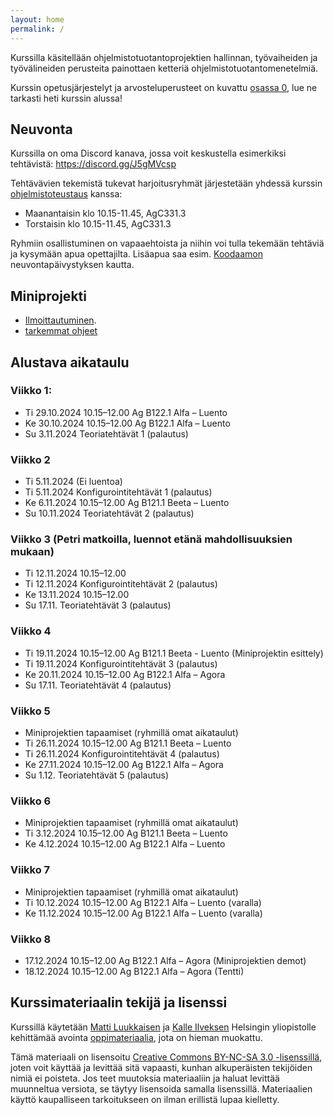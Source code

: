 ```yaml
---
layout: home
permalink: /
---
```


Kurssilla käsitellään ohjelmistotuotantoprojektien hallinnan, työvaiheiden ja työvälineiden perusteita painottaen ketteriä ohjelmistotuotantomenetelmiä. 

Kurssin opetusjärjestelyt ja arvosteluperusteet on kuvattu [osassa 0](/osa0), lue ne tarkasti heti kurssin alussa!

## Neuvonta

Kurssilla on oma Discord kanava, jossa voit keskustella esimerkiksi tehtävistä: <https://discord.gg/J5gMVcsp>

Tehtävävien tekemistä tukevat harjoitusryhmät järjestetään yhdessä kurssin [ohjelmistoteustaus](https://opencs.it.jyu.fi/software-testing/) kanssa: 

- Maanantaisin klo 10.15-11.45, AgC331.3
- Torstaisin klo 10.15-11.45, AgC331.3

Ryhmiin osallistuminen on vapaaehtoista ja niihin voi tulla tekemään tehtäviä ja kysymään apua opettajilta. Lisäapua saa esim. [Koodaamon](https://tim.jyu.fi/view/tiedekunnat/it/koodaamo/ilmoittautuminen#koodaamo-ilmoittautuminen) neuvontapäivystyksen kautta.

## Miniprojekti

- [Ilmoittautuminen](https://tim.jyu.fi/view/kurssit/tie/teka3003/ohjelmistotuotanto-s2024/ajanvaraus).
- [tarkemmat ohjeet](/miniprojekti)


## Alustava aikataulu

### Viikko 1:
- Ti 29.10.2024 10.15–12.00 Ag B122.1 Alfa – Luento 
- Ke 30.10.2024 10.15–12.00 Ag B122.1 Alfa – Luento
- Su 3.11.2024 Teoriatehtävät 1 (palautus)


### Viikko 2
- Ti 5.11.2024 (Ei luentoa)
- Ti 5.11.2024 Konfigurointitehtävät 1 (palautus)
- Ke 6.11.2024 10.15–12.00 Ag B121.1 Beeta – Luento
- Su 10.11.2024 Teoriatehtävät 2 (palautus)

### Viikko 3 (Petri matkoilla, luennot etänä mahdollisuuksien  mukaan)
- Ti 12.11.2024 10.15–12.00 
- Ti 12.11.2024 Konfigurointitehtävät 2 (palautus) 
- Ke 13.11.2024 10.15–12.00 
- Su 17.11. Teoriatehtävät 3 (palautus)

### Viikko 4
- Ti 19.11.2024 10.15–12.00 Ag B121.1 Beeta - Luento (Miniprojektin esittely)
- Ti 19.11.2024 Konfigurointitehtävät 3 (palautus) 
- Ke 20.11.2024 10.15–12.00 Ag B122.1 Alfa – Agora
- Su 17.11. Teoriatehtävät 4 (palautus)

### Viikko 5
- Miniprojektien tapaamiset (ryhmillä omat aikataulut)
- Ti 26.11.2024 10.15–12.00 Ag B121.1 Beeta – Luento
- Ti 26.11.2024 Konfigurointitehtävät 4 (palautus) 
- Ke 27.11.2024 10.15–12.00 Ag B122.1 Alfa – Agora
- Su 1.12. Teoriatehtävät 5 (palautus)


### Viikko 6
- Miniprojektien tapaamiset (ryhmillä omat aikataulut)
- Ti 3.12.2024 10.15–12.00 Ag B121.1 Beeta – Luento 
- Ke 4.12.2024 10.15–12.00 Ag B122.1 Alfa – Luento

### Viikko 7
- Miniprojektien tapaamiset (ryhmillä omat aikataulut)
- Ti 10.12.2024 10.15–12.00 Ag B122.1 Alfa – Luento (varalla)
- Ke 11.12.2024 10.15–12.00 Ag B122.1 Alfa – Luento (varalla)

### Viikko 8
- 17.12.2024 10.15–12.00 Ag B122.1 Alfa – Agora (Miniprojektien demot)
- 18.12.2024 10.15–12.00 Ag B122.1 Alfa – Agora (Tentti)



<!--
- [Miniprojekti](/miniprojekti)
- [Kurssikoe](/ohje_kokeeseen) tiistaina 21.5.
- Kurssiin liittyvää keskustelua: <https://discord.gg/g9eyybWzFr>

-->



## Kurssimateriaalin tekijä ja lisenssi

Kurssillä käytetään <a href="https://github.com/mluukkai">Matti Luukkaisen</a> ja <a href="https://github.com/Kaltsoon">Kalle Ilveksen</a> Helsingin yliopistolle kehittämää avointa <a href="https://ohjelmistotuotanto-hy.github.io/">oppimateriaalia</a>, jota on hieman muokattu.

Tämä materiaali on lisensoitu <a rel="license" href="http://creativecommons.org/licenses/by-nc-sa/3.0/">Creative Commons BY-NC-SA 3.0 -lisenssillä</a>, joten voit käyttää ja levittää sitä vapaasti, kunhan alkuperäisten tekijöiden nimiä ei poisteta. Jos teet muutoksia materiaaliin ja haluat levittää muunneltua versiota, se täytyy lisensoida samalla lisenssillä. Materiaalien käyttö kaupalliseen tarkoitukseen on ilman erillistä lupaa kielletty.
